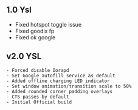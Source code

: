 ## 1.0 Ysl

- Fixed hotspot toggle issue
- Fixed goodix fp
- Fixed ok google

## v2.0 YSL

```
- Forced disable Iorapd
- Set Google autofill service as default
- Added offline charging LED indicator
- Set window animation/transition scale to 50%
- Added rounded corner padding overlays
- CTS passes by default
- Initial Official build
```
